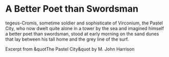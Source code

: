 # A Better Poet than Swordsman

tegeus-Cromis, sometime soldier and sophisticate of Virconium, the Pastel City, who now dwelt quite alone in a tower by the sea and imagined himself a better poet than swordsman, stood at early morning on the sand dunes that lay between his tall home and the grey line of the surf.

Excerpt from &quotThe Pastel City&quot by M. John Harrison
